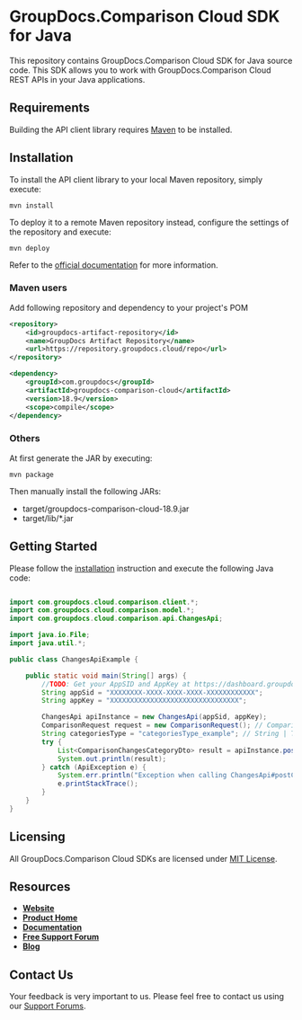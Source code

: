 # GroupDocs.Comparison Cloud SDK for Java
This repository contains GroupDocs.Comparison Cloud SDK for Java source code. This SDK allows you to work with GroupDocs.Comparison Cloud REST APIs in your Java applications.

## Requirements

Building the API client library requires [Maven](https://maven.apache.org/) to be installed.

## Installation

To install the API client library to your local Maven repository, simply execute:

```shell
mvn install
```

To deploy it to a remote Maven repository instead, configure the settings of the repository and execute:

```shell
mvn deploy
```

Refer to the [official documentation](https://maven.apache.org/plugins/maven-deploy-plugin/usage.html) for more information.

### Maven users

Add following repository and dependency to your project's POM

```xml
<repository>
    <id>groupdocs-artifact-repository</id>
    <name>GroupDocs Artifact Repository</name>
    <url>https://repository.groupdocs.cloud/repo</url>
</repository>
```

```xml
<dependency>
    <groupId>com.groupdocs</groupId>
    <artifactId>groupdocs-comparison-cloud</artifactId>
    <version>18.9</version>
    <scope>compile</scope>
</dependency>
```

### Others

At first generate the JAR by executing:

    mvn package

Then manually install the following JARs:

* target/groupdocs-comparison-cloud-18.9.jar
* target/lib/*.jar

## Getting Started

Please follow the [installation](#installation) instruction and execute the following Java code:

```java

import com.groupdocs.cloud.comparison.client.*;
import com.groupdocs.cloud.comparison.model.*;
import com.groupdocs.cloud.comparison.api.ChangesApi;

import java.io.File;
import java.util.*;

public class ChangesApiExample {

    public static void main(String[] args) {
        //TODO: Get your AppSID and AppKey at https://dashboard.groupdocs.cloud (free registration is required).
        String appSid = "XXXXXXXX-XXXX-XXXX-XXXX-XXXXXXXXXXXX";
        String appKey = "XXXXXXXXXXXXXXXXXXXXXXXXXXXXXXXX";

        ChangesApi apiInstance = new ChangesApi(appSid, appKey);
        ComparisonRequest request = new ComparisonRequest(); // ComparisonRequest | The request.
        String categoriesType = "categoriesType_example"; // String | Type of the categories.
        try {
            List<ComparisonChangesCategoryDto> result = apiInstance.postCategoriesChanges(request, categoriesType);
            System.out.println(result);
        } catch (ApiException e) {
            System.err.println("Exception when calling ChangesApi#postCategoriesChanges");
            e.printStackTrace();
        }
    }
}

```

## Licensing
All GroupDocs.Comparison Cloud SDKs are licensed under [MIT License](LICENSE).

## Resources
+ [**Website**](https://www.groupdocs.cloud)
+ [**Product Home**](https://products.groupdocs.cloud/comparison)
+ [**Documentation**](https://docs.groupdocs.cloud/display/comparisoncloud/Home)
+ [**Free Support Forum**](https://forum.groupdocs.cloud/c/comparison)
+ [**Blog**](https://blog.groupdocs.cloud/category/comparison)

## Contact Us
Your feedback is very important to us. Please feel free to contact us using our [Support Forums](https://forum.groupdocs.cloud/c/comparison).
